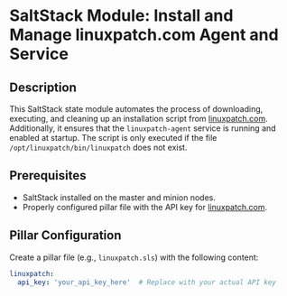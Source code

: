 # SaltStack Module: Install and Manage linuxpatch.com Agent and Service

## Description

This SaltStack state module automates the process of downloading, executing, and cleaning up an installation script from [linuxpatch.com](https://linuxpatch.com). Additionally, it ensures that the `linuxpatch-agent` service is running and enabled at startup. The script is only executed if the file `/opt/linuxpatch/bin/linuxpatch` does not exist.

## Prerequisites

- SaltStack installed on the master and minion nodes.
- Properly configured pillar file with the API key for [linuxpatch.com](https://linuxpatch.com).

## Pillar Configuration

Create a pillar file (e.g., `linuxpatch.sls`) with the following content:

```yaml
linuxpatch:
  api_key: 'your_api_key_here'  # Replace with your actual API key
```

